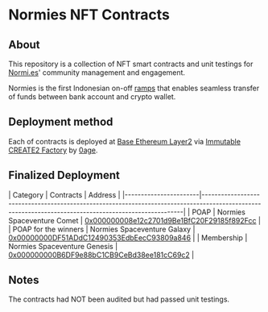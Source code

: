# Normies NFT Contracts

## About
This repository is a collection of NFT smart contracts and unit testings for [Normi.es](https://normi.es/)' community management and engagement.

Normies is the first Indonesian on-off [ramps](https://ramps.normi.es/) that enables seamless transfer of funds between bank account and crypto wallet.

## Deployment method
Each of contracts is deployed at [Base Ethereum Layer2](https://www.base.org/) via [Immutable CREATE2 Factory](https://basescan.org/address/0x0000000000ffe8b47b3e2130213b802212439497#code) by [0age](https://github.com/0age).

## Finalized Deployment

| Category              | Contracts                    | Address                                                                                                               |
|-----------------------|------------------------------------------------------------------------------------------------------------------------------------------------------|
|  POAP                 | Normies Spaceventure Comet   | [0x000000008e12c2701d9Be1BfC20F29185f892Fcc](https://basescan.org/address/0x000000008e12c2701d9be1bfc20f29185f892fcc) |
|  POAP for the winners | Normies Spaceventure Galaxy  | [0x00000000DF51ADdC12490353EdbEecC93809a846](https://basescan.org/address/0x00000000df51addc12490353edbeecc93809a846) |
|  Membership           | Normies Spaceventure Genesis | [0x000000000B6DF9e88bC1CB9CeBd38ee181cC69c2](https://basescan.org/address/0x000000000b6df9e88bc1cb9cebd38ee181cc69c2) |

## Notes
The contracts had NOT been audited but had passed unit testings.